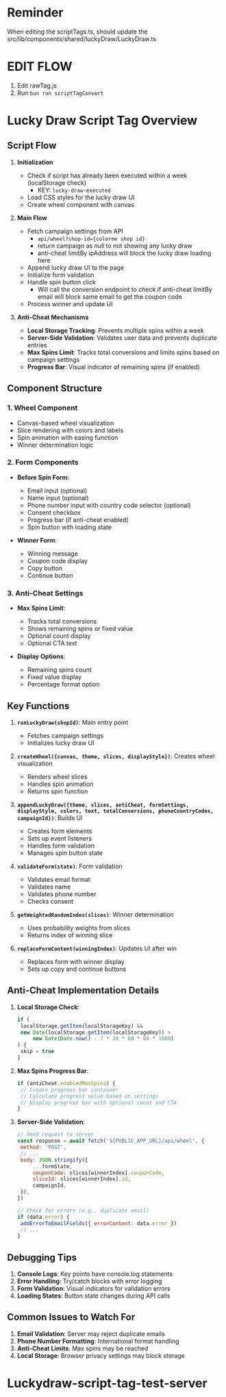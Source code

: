 # Reminder

When editing the scriptTags.ts, should update the src/lib/components/shared/luckyDraw/LuckyDraw.ts

# EDIT FLOW

1. Edit rawTag.js
2. Run `bun run scriptTagConvert`

# Lucky Draw Script Tag Overview

## Script Flow

1. **Initialization**

   - Check if script has already been executed within a week (localStorage check)
     - KEY: `lucky-draw-executed`
   - Load CSS styles for the lucky draw UI
   - Create wheel component with canvas

2. **Main Flow**

   - Fetch campaign settings from API
     - `api/wheel?shop-id={colorme shop id}`
     - return campaign as null to not showing any lucky draw
     - anti-cheat limitBy ipAddress will block the lucky draw loading here
   - Append lucky draw UI to the page
   - Initialize form validation
   - Handle spin button click
     - Will call the conversion endpoint to check if anti-cheat limitBy email will block same email to get the coupon code
   - Process winner and update UI

3. **Anti-Cheat Mechanisms**
   - **Local Storage Tracking**: Prevents multiple spins within a week
   - **Server-Side Validation**: Validates user data and prevents duplicate entries
   - **Max Spins Limit**: Tracks total conversions and limits spins based on campaign settings
   - **Progress Bar**: Visual indicator of remaining spins (if enabled)

## Component Structure

### 1. Wheel Component

- Canvas-based wheel visualization
- Slice rendering with colors and labels
- Spin animation with easing function
- Winner determination logic

### 2. Form Components

- **Before Spin Form**:

  - Email input (optional)
  - Name input (optional)
  - Phone number input with country code selector (optional)
  - Consent checkbox
  - Progress bar (if anti-cheat enabled)
  - Spin button with loading state

- **Winner Form**:
  - Winning message
  - Coupon code display
  - Copy button
  - Continue button

### 3. Anti-Cheat Settings

- **Max Spins Limit**:

  - Tracks total conversions
  - Shows remaining spins or fixed value
  - Optional count display
  - Optional CTA text

- **Display Options**:
  - Remaining spins count
  - Fixed value display
  - Percentage format option

## Key Functions

1. **`runLuckyDraw(shopId)`**: Main entry point

   - Fetches campaign settings
   - Initializes lucky draw UI

2. **`createWheel({canvas, theme, slices, displayStyle})`**: Creates wheel visualization

   - Renders wheel slices
   - Handles spin animation
   - Returns spin function

3. **`appendLuckyDraw({theme, slices, antiCheat, formSettings, displayStyle, colors, text, totalConversions, phoneCountryCodes, campaignId})`**: Builds UI

   - Creates form elements
   - Sets up event listeners
   - Handles form validation
   - Manages spin button state

4. **`validateForm(state)`**: Form validation

   - Validates email format
   - Validates name
   - Validates phone number
   - Checks consent

5. **`getWeightedRandomIndex(slices)`**: Winner determination

   - Uses probability weights from slices
   - Returns index of winning slice

6. **`replaceFormContent(winningIndex)`**: Updates UI after win
   - Replaces form with winner display
   - Sets up copy and continue buttons

## Anti-Cheat Implementation Details

1. **Local Storage Check**:

   ```javascript
   if (
   	localStorage.getItem(localStorageKey) &&
   	new Date(localStorage.getItem(localStorageKey)) >
   		new Date(Date.now() - 7 * 24 * 60 * 60 * 1000)
   ) {
   	skip = true
   }
   ```

2. **Max Spins Progress Bar**:

   ```javascript
   if (antiCheat.enabledMaxSpins) {
   	// Create progress bar container
   	// Calculate progress value based on settings
   	// Display progress bar with optional count and CTA
   }
   ```

3. **Server-Side Validation**:

   ```javascript
   // Send request to server
   const response = await fetch('${PUBLIC_APP_URL}/api/wheel', {
   	method: 'POST',
   	// ...
   	body: JSON.stringify({
   		...formState,
   		couponCode: slices[winnerIndex].couponCode,
   		sliceId: slices[winnerIndex].id,
   		campaignId,
   	}),
   })

   // Check for errors (e.g., duplicate email)
   if (data.error) {
   	addErrorToEmailFields({ errorContent: data.error })
   	// ...
   }
   ```

## Debugging Tips

1. **Console Logs**: Key points have console.log statements
2. **Error Handling**: Try/catch blocks with error logging
3. **Form Validation**: Visual indicators for validation errors
4. **Loading States**: Button state changes during API calls

## Common Issues to Watch For

1. **Email Validation**: Server may reject duplicate emails
2. **Phone Number Formatting**: International format handling
3. **Anti-Cheat Limits**: Max spins may be reached
4. **Local Storage**: Browser privacy settings may block storage
# Luckydraw-script-tag-test-server
